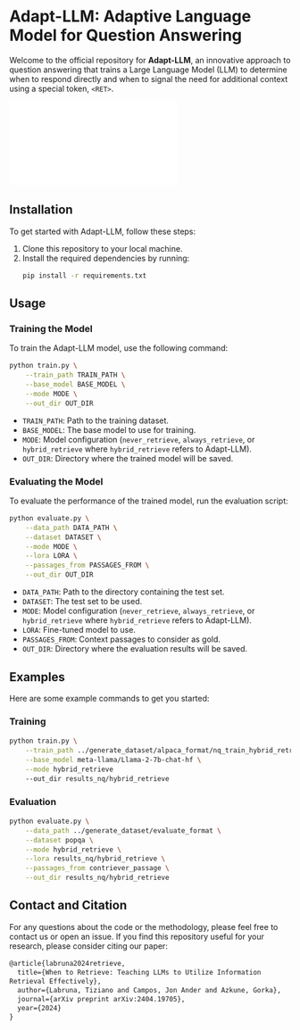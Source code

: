 # Adapt-LLM: Adaptive Language Model for Question Answering

Welcome to the official repository for **Adapt-LLM**, an innovative approach to question answering that trains a Large Language Model (LLM) to determine when to respond directly and when to signal the need for additional context using a special token, `<RET>`.

![The inference process of ADAPT-LLM](adaptive_retrieval.pdf)

## Installation

To get started with Adapt-LLM, follow these steps:

1. Clone this repository to your local machine.
2. Install the required dependencies by running:
    ```bash
    pip install -r requirements.txt
    ```

## Usage

### Training the Model

To train the Adapt-LLM model, use the following command:

```bash
python train.py \
    --train_path TRAIN_PATH \
    --base_model BASE_MODEL \
    --mode MODE \
    --out_dir OUT_DIR
```

- `TRAIN_PATH`: Path to the training dataset.
- `BASE_MODEL`: The base model to use for training.
- `MODE`: Model configuration (`never_retrieve`, `always_retrieve`, or `hybrid_retrieve` where `hybrid_retrieve` refers to Adapt-LLM).
- `OUT_DIR`: Directory where the trained model will be saved.

### Evaluating the Model

To evaluate the performance of the trained model, run the evaluation script:

```bash
python evaluate.py \
    --data_path DATA_PATH \
    --dataset DATASET \
    --mode MODE \
    --lora LORA \
    --passages_from PASSAGES_FROM \
    --out_dir OUT_DIR
```

- `DATA_PATH`: Path to the directory containing the test set.
- `DATASET`: The test set to be used.
- `MODE`: Model configuration (`never_retrieve`, `always_retrieve`, or `hybrid_retrieve` where `hybrid_retrieve` refers to Adapt-LLM).
- `LORA`: Fine-tuned model to use.
- `PASSAGES_FROM`: Context passages to consider as gold.
- `OUT_DIR`: Directory where the evaluation results will be saved.

## Examples

Here are some example commands to get you started:

### Training

```bash
python train.py \
    --train_path ../generate_dataset/alpaca_format/nq_train_hybrid_retrieve.json \
    --base_model meta-llama/Llama-2-7b-chat-hf \
    --mode hybrid_retrieve 
    --out_dir results_nq/hybrid_retrieve
```

### Evaluation

```bash
python evaluate.py \
    --data_path ../generate_dataset/evaluate_format \
    --dataset popqa \
    --mode hybrid_retrieve \
    --lora results_nq/hybrid_retrieve \
    --passages_from contriever_passage \
    --out_dir results_nq/hybrid_retrieve
```

## Contact and Citation

For any questions about the code or the methodology, please feel free to contact us or open an issue. If you find this repository useful for your research, please consider citing our paper:

```
@article{labruna2024retrieve,
  title={When to Retrieve: Teaching LLMs to Utilize Information Retrieval Effectively},
  author={Labruna, Tiziano and Campos, Jon Ander and Azkune, Gorka},
  journal={arXiv preprint arXiv:2404.19705},
  year={2024}
}
```

